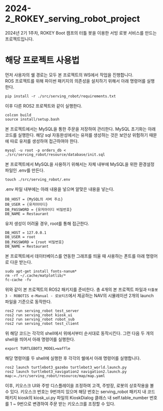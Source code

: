 # 2024-2_ROKEY_serving_robot_project
2024년 2기 1주차, ROKEY Boot 캠프의 터틀 봇을 이용한 서빙 로봇 서비스를 만드는 프로젝트입니다.


# 해당 프로젝트 사용법

먼저 사용자의 쉘 경로는 모두 본 프로젝트의 WS에서 작업을 진행합니다.   
ROS 프로젝트를 위해 파이썬 패키지의 의존성을 설치하기 위해서 아래 명령어를 실행한다.

    pip install -r ./src/serving_robot/requirements.txt 

이후 다른 ROS2 프로젝트와 같이 실행한다.

    colcon build
    source install/setup.bash

본 프로젝트에서는 MySQL을 통한 주문을 저장하여 관리한다. MySQL 초기화는 아래 코드를 실행한다. 해당 sql 자동완성에서는 유저를 생성하는 것은 보안상 위험하기 때문에 따로 유저를 생성하여 접근하여야 한다.

    mysql -u root -p orders_db < ./src/serving_robot/resource/database/init.sql
    
본 프로젝트에서 MySQL을 사용하기 위해서는 자체 내부에 MySQL을 위한 환경설정 파일인 .env를 만든다.

    touch ./src/serving_robot/.env

.env 파일 내부에는 아래 내용을 넣으며 알맞은 내용을 넣는다.

    DB_HOST = {MySQL의 서버 주소}
    DB_USER = {유저아이디}
    DB_PASSWORD = {유저아이디 비밀번호}
    DB_NAME = Restaurant

유저 생성이 어려울 경우, root를 통해 접근한다.

    DB_HOST = 127.0.0.1
    DB_USER = root
    DB_PASSWORD = {root 비밀번호}
    DB_NAME = Restaurant

본 프로젝트에서 데이터베이스를 연동한 그래프를 띄울 때 사용하는 폰트를 아래 명령어로 다운 받는다.

    sudo apt-get install fonts-nanum*
    rm -rf ~/.cache/matplotlib/*
    fc-cache -fv

위와 같이 본 프로젝트의 ROS2 패키지를 준비한다. 총 4개의 본 프로젝트 파일과 `터틀봇3 - ROBOTIS e-Manual - 로보티즈`에서 제공하는 NAV의 시뮬레이션 2개의 launch 파일을 기준으로 동작한다.

    ros2 run serving_robot test_server 
    ros2 run serving_robot kiosk_ui 
    ros2 run serving_robot robot_sub 
    ros2 run serving_robot test_client 

위 해당 코드는 각각의 shell에서 위에서부터 순서대로 동작시킨다.
그런 다음 두 개의 shell을 띄어서 아래 명령어를 실행한다.

    export TURTLEBOT3_MODEL=waffle

해당 명령어를 두 shell에 실행한 후 각각의 쉘에서 아래 명령어를 실행합니다.

    ros2 launch turtlebot3_gazebo turtlebot3_world.launch.py
    ros2 launch turtlebot3_navigation2 navigation2.launch.py map:=./src/serving_robot/resource/map/map.yaml

이후, 키오스크 UI와 주방 디스플레이을 조정하여 고객, 주방장, 로봇의 상호작용을 볼 수 있다.
키오스크 번호는 9번까지 있으며 해당 번호는 serving_robot 패키지 내 코드 패키지 kiosk의 kiosk_ui.py 파일의 KioskDialog 클래스 내 self.table_number 번호를 1 ~ 9번으로 변경하여 주문 받는 키오스크를 조정할 수 있다.
